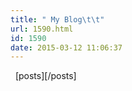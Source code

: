 ```yaml
---
title: " My Blog\t\t"
url: 1590.html
id: 1590
date: 2015-03-12 11:06:37
---
```


  \[posts\]\[/posts\]